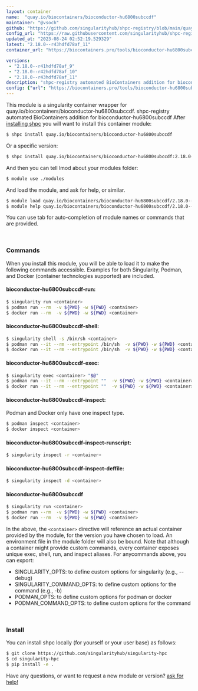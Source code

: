 ```yaml
---
layout: container
name:  "quay.io/biocontainers/bioconductor-hu6800subccdf"
maintainer: "@vsoch"
github: "https://github.com/singularityhub/shpc-registry/blob/main/quay.io/biocontainers/bioconductor-hu6800subccdf/container.yaml"
config_url: "https://raw.githubusercontent.com/singularityhub/shpc-registry/main/quay.io/biocontainers/bioconductor-hu6800subccdf/container.yaml"
updated_at: "2023-08-24 02:52:19.529329"
latest: "2.18.0--r43hdfd78af_11"
container_url: "https://biocontainers.pro/tools/bioconductor-hu6800subccdf"

versions:
 - "2.18.0--r41hdfd78af_9"
 - "2.18.0--r42hdfd78af_10"
 - "2.18.0--r43hdfd78af_11"
description: "shpc-registry automated BioContainers addition for bioconductor-hu6800subccdf"
config: {"url": "https://biocontainers.pro/tools/bioconductor-hu6800subccdf", "maintainer": "@vsoch", "description": "shpc-registry automated BioContainers addition for bioconductor-hu6800subccdf", "latest": {"2.18.0--r43hdfd78af_11": "sha256:174349ee3ef3147ac317a92116eb261352542786085d8031bce67aa84f3016e7"}, "tags": {"2.18.0--r41hdfd78af_9": "sha256:486b36bcea3f7c83f3b9fb57cc5d33015683b7ebca4b76427b1dcfa49cc5a86b", "2.18.0--r42hdfd78af_10": "sha256:e7a7decc8bb4311872050e9cd24cc4dd7eda3e3ade9de3029010975dd99d6313", "2.18.0--r43hdfd78af_11": "sha256:174349ee3ef3147ac317a92116eb261352542786085d8031bce67aa84f3016e7"}, "docker": "quay.io/biocontainers/bioconductor-hu6800subccdf"}
---
```


This module is a singularity container wrapper for quay.io/biocontainers/bioconductor-hu6800subccdf.
shpc-registry automated BioContainers addition for bioconductor-hu6800subccdf
After [installing shpc](#install) you will want to install this container module:


```bash
$ shpc install quay.io/biocontainers/bioconductor-hu6800subccdf
```

Or a specific version:

```bash
$ shpc install quay.io/biocontainers/bioconductor-hu6800subccdf:2.18.0--r43hdfd78af_11
```

And then you can tell lmod about your modules folder:

```bash
$ module use ./modules
```

And load the module, and ask for help, or similar.

```bash
$ module load quay.io/biocontainers/bioconductor-hu6800subccdf/2.18.0--r43hdfd78af_11
$ module help quay.io/biocontainers/bioconductor-hu6800subccdf/2.18.0--r43hdfd78af_11
```

You can use tab for auto-completion of module names or commands that are provided.

<br>

### Commands

When you install this module, you will be able to load it to make the following commands accessible.
Examples for both Singularity, Podman, and Docker (container technologies supported) are included.

#### bioconductor-hu6800subccdf-run:

```bash
$ singularity run <container>
$ podman run --rm  -v ${PWD} -w ${PWD} <container>
$ docker run --rm  -v ${PWD} -w ${PWD} <container>
```

#### bioconductor-hu6800subccdf-shell:

```bash
$ singularity shell -s /bin/sh <container>
$ podman run --it --rm --entrypoint /bin/sh  -v ${PWD} -w ${PWD} <container>
$ docker run --it --rm --entrypoint /bin/sh  -v ${PWD} -w ${PWD} <container>
```

#### bioconductor-hu6800subccdf-exec:

```bash
$ singularity exec <container> "$@"
$ podman run --it --rm --entrypoint ""  -v ${PWD} -w ${PWD} <container> "$@"
$ docker run --it --rm --entrypoint ""  -v ${PWD} -w ${PWD} <container> "$@"
```

#### bioconductor-hu6800subccdf-inspect:

Podman and Docker only have one inspect type.

```bash
$ podman inspect <container>
$ docker inspect <container>
```

#### bioconductor-hu6800subccdf-inspect-runscript:

```bash
$ singularity inspect -r <container>
```

#### bioconductor-hu6800subccdf-inspect-deffile:

```bash
$ singularity inspect -d <container>
```



#### bioconductor-hu6800subccdf

```bash
$ singularity run <container>
$ podman run --rm  -v ${PWD} -w ${PWD} <container>
$ docker run --rm  -v ${PWD} -w ${PWD} <container>
```


In the above, the `<container>` directive will reference an actual container provided
by the module, for the version you have chosen to load. An environment file in the
module folder will also be bound. Note that although a container
might provide custom commands, every container exposes unique exec, shell, run, and
inspect aliases. For anycommands above, you can export:

 - SINGULARITY_OPTS: to define custom options for singularity (e.g., --debug)
 - SINGULARITY_COMMAND_OPTS: to define custom options for the command (e.g., -b)
 - PODMAN_OPTS: to define custom options for podman or docker
 - PODMAN_COMMAND_OPTS: to define custom options for the command

<br>

### Install

You can install shpc locally (for yourself or your user base) as follows:

```bash
$ git clone https://github.com/singularityhub/singularity-hpc
$ cd singularity-hpc
$ pip install -e .
```

Have any questions, or want to request a new module or version? [ask for help!](https://github.com/singularityhub/singularity-hpc/issues)